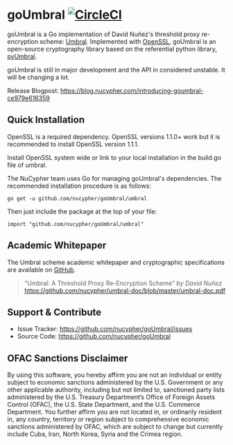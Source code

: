 # goUmbral [![CircleCI](https://circleci.com/gh/nucypher/goUmbral/tree/master.svg?style=svg)](https://circleci.com/gh/nucypher/goUmbral/tree/master)

goUmbral is a Go implementation of David Nuñez's threshold proxy re-encryption scheme: [Umbral][1].
Implemented with [OpenSSL][2], goUmbral is an open-source cryptography library based on the referential
python library, [pyUmbral][3].

[1]: https://github.com/nucypher/umbral-doc/blob/master/umbral-doc.pdf  "Umbral"
[2]: https://www.openssl.org/                                           "OpenSSL"
[3]: https://github.com/nucypher/pyUmbral/                              "pyUmbral"

goUmbral is still in major development and the API in considered unstable. It will be changing a lot.

Release Blogpost: https://blog.nucypher.com/introducing-goumbral-ce979e616359

Quick Installation
------------------

OpenSSL is a required dependency. OpenSSL versions 1.1.0+ work but it is recommended to install OpenSSL version 1.1.1.

Install OpenSSL system wide or link to your local installation in the build.go file of umbral.

The NuCypher team uses Go for managing goUmbral's dependencies.
The recommended installation procedure is as follows:

`go get -u github.com/nucypher/goUmbral/umbral`

Then just include the package at the top of your file:

`import "github.com/nucypher/goUmbral/umbral"`

Academic Whitepaper
-------------------

The Umbral scheme academic whitepaper and cryptographic specifications
are available on [GitHub][1].

> "Umbral: A Threshold Proxy Re-Encryption Scheme"
> *by David Nuñez* https://github.com/nucypher/umbral-doc/blob/master/umbral-doc.pdf

Support & Contribute
--------------------

- Issue Tracker: https://github.com/nucypher/goUmbral/issues
- Source Code: https://github.com/nucypher/goUmbral

OFAC Sanctions Disclaimer
-------------------------

By using this software, you hereby affirm you are not an individual or entity subject to economic sanctions administered by the U.S. Government or any other applicable authority, including but not limited to, sanctioned party lists administered by the U.S. Treasury Department’s Office of Foreign Assets Control (OFAC), the U.S. State Department, and the U.S. Commerce Department.  You further affirm you are not located in, or ordinarily resident in, any country, territory or region subject to comprehensive economic sanctions administered by OFAC, which are subject to change but currently include Cuba, Iran, North Korea, Syria and the Crimea region.
